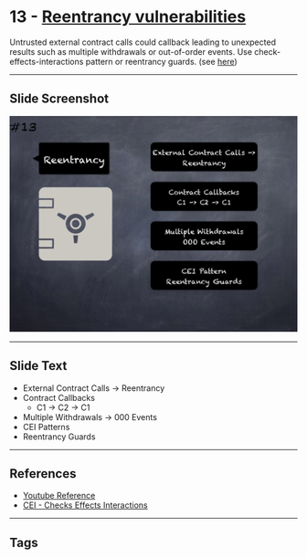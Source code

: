 # 13 - [Reentrancy vulnerabilities](Reentrancy%20vulnerabilities.md)
Untrusted external contract calls could callback leading to unexpected results such as multiple withdrawals or out-of-order events. Use check-effects-interactions pattern or reentrancy guards. (see [here](https://swcregistry.io/docs/SWC-107))

___
## Slide Screenshot
![013.png](../../images/4.%20Pitfalls%20and%20Best%20Practices%20101/013.png)
___
## Slide Text
- External Contract Calls -> Reentrancy
- Contract Callbacks 
	- C1 -> C2 -> C1
- Multiple Withdrawals -> 000 Events
- CEI Patterns
- Reentrancy Guards
___
## References
- [Youtube Reference](https://youtu.be/OOzyoaYIw2k?t=1102)
- [CEI - Checks Effects Interactions](https://fravoll.github.io/solidity-patterns/checks_effects_interactions.html)
___
## Tags